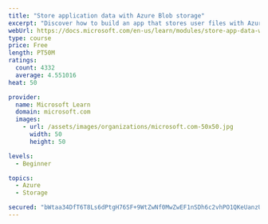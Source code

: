 ```yaml
---
title: "Store application data with Azure Blob storage"
excerpt: "Discover how to build an app that stores user files with Azure Blob storage, use Blob storage in a web app, and use the Azure Storage SDK for .NET Core."
webUrl: https://docs.microsoft.com/en-us/learn/modules/store-app-data-with-azure-blob-storage/
type: course
price: Free
length: PT50M
ratings:
  count: 4332
  average: 4.551016
heat: 50

provider:
  name: Microsoft Learn
  domain: microsoft.com
  images:
    - url: /assets/images/organizations/microsoft.com-50x50.jpg
      width: 50
      height: 50

levels:
  - Beginner

topics:
  - Azure
  - Storage

secured: "bWtaa34DfT6T8Ls6dPtgH76SF+9WtZwNf0MwZwEF1nSDh6c2vhPO1QKeUanzUALRCznbNd1030oZJK6orbqcaa+6RcK2WmHUyZIZmNvGJ14tYvHOTt/Qh0sZH8Y4HZt6/5Cm9A5EFNMm0Ormkz+Vw4RraGzUSrKJhWqKUrUabpdag7vQpEaYeVHI87R63Kw4LR0bUillzR4OrAnGc3Le4pyyEa/cEy5CZNperIBhJYe+lKZkKZLJu/9gZxtHCw1cHkPbMAcvp/wwXFjTyTga6/D+owVDsZCXdM1yvgLTf6Hh1QoOS4BCRpARwwgrAyqPpsletPz7C83qw1f++FEUn5ZzvXII8S4aeSZ9/c2iul7bwSu/MtOWguPAq80JacjIpTo9AOrOZWFJldy0LqGJk8Q6MCHKdUkS2/U+bZscmmI=;vWQa76zjOqlz0a4UojmoTw=="
---
```


